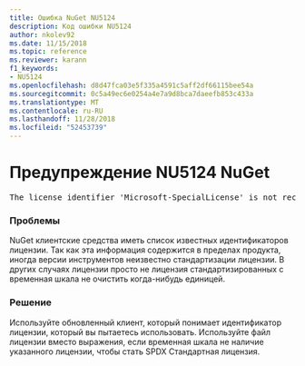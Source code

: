 ```yaml
---
title: Ошибка NuGet NU5124
description: Код ошибки NU5124
author: nkolev92
ms.date: 11/15/2018
ms.topic: reference
ms.reviewer: karann
f1_keywords:
- NU5124
ms.openlocfilehash: d8d47fca03e5f335a4591c5aff2df66115bee54a
ms.sourcegitcommit: 0c5a49ec6e0254a4e7a9d8bca7daeefb853c433a
ms.translationtype: MT
ms.contentlocale: ru-RU
ms.lasthandoff: 11/28/2018
ms.locfileid: "52453739"
---
```

# <a name="nuget-warning-nu5124"></a>Предупреждение NU5124 NuGet
<pre>The license identifier 'Microsoft-SpecialLicense' is not recognized by the current toolset.</pre>

### <a name="issue"></a>Проблемы

NuGet клиентские средства иметь список известных идентификаторов лицензии. Так как эта информация содержится в пределах продукта, иногда версии инструментов неизвестно стандартизации лицензии.
В других случаях лицензии просто не лицензия стандартизированных с временная шкала не очистить когда-нибудь единицей. 

### <a name="solution"></a>Решение

Используйте обновленный клиент, который понимает идентификатор лицензии, который вы пытаетесь использовать. Используйте файл лицензии вместо выражения, если временная шкала не наличие указанного лицензии, чтобы стать SPDX Стандартная лицензия.